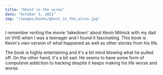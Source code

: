 ```yaml
---
title: "Ghost in the wires"
date: "October 5, 2021"
img: "/images/books/ghost_in_the_wires.jpg"
---
```


I remember renting the movie 'takedown' about Kevin Mitnick with my dad on VHS when I was a teenager and I found it fascinating. This book is Kevin's own version of what happened as well as other stories from his life.

The book is highly entertaining and it's a bit mind blowing what he pulled off. On the other hand, it's a bit sad. He seems to have some form of compulsive addiction to hacking despite it keeps making his life worse and worse. 